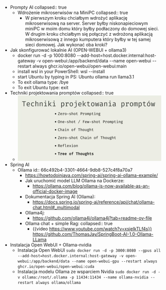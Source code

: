 - Prompty AI
  collapsed:: true
	- Wdrożenie mikroserwisów na MiniPC
	  collapsed:: true
		- W pierwszym kroku chciałbym wdrożyć aplikację mikroserwisową na server. 
		  Server byłby niskonapieciowym miniPC w moim domu który byłby podłaczony 
		  do domowej sieci. 
		  W drugim kroku chciałbym się połączyć z wdrożoną aplikacją 
		  mikroserwisową z innego kumputera który byłby w tej samej sieci domowej.
		  Jak wykonać oba kroki?
- Jak skonfigurować lokalnie AI (OPEN-WEBUI + ollama3)
	- docker run -d -p 1000:8080 --add-host=host.docker.internal:host-gateway -v open-webui:/app/backend/data --name open-webui --restart always ghcr.io/open-webui/open-webui:main
	- install wsl in your PowerShell:
	  wsl --install
	- start Ubuntu by typing in PS:
	  Ubuntu
	  ollama run llama3.1
	- To exit ollama type:
	  /bye
	- To exit Ubuntu type:
	  exit
- Techniki projektowania promptów
  collapsed:: true
	- ![image.png](../assets/image_1721762588210_0.png)
- Spring AI
	- Ollama
	  id:: 66c492b4-3301-4664-9db8-527c4f8a70a7
		- https://howtodoinjava.com/spring-ai/spring-ai-ollama-example/
		- Jak uruchomić model LLM Ollama na Dockerze:
			- https://ollama.com/blog/ollama-is-now-available-as-an-official-docker-image
		- Dokumentacja Spring AI (Ollama):
			- https://docs.spring.io/spring-ai/reference/api/chat/ollama-chat.html#_multimodal
		- Ollama4j:
			- https://github.com/ollama4j/ollama4j?tab=readme-ov-file
		- Ollama chat + simple Rag:
		  collapsed:: true
			- {{video https://www.youtube.com/watch?v=xsjeIkTLf4s}}
			  https://github.com/ThomasJay/SpringBoot-AI-1.0-Ollama-LLama
- Instalacja Open WebUI + Ollama-nvidia
	- Instalacja Open WebUI
	  ``sudo docker run -d -p 3000:8080 --gpus all --add-host=host.docker.internal:host-gateway -v open-webui:/app/backend/data --name open-webui-gpu --restart always ghcr.io/open-webui/open-webui:cuda
	  ``
	- Instalacja modelu Ollama ze wsparciem Nvidia
	  ``sudo docker run -d -v ollama:/root/.ollama -p 11434:11434 --name ollama-nvidia --restart always ollama/ollama``